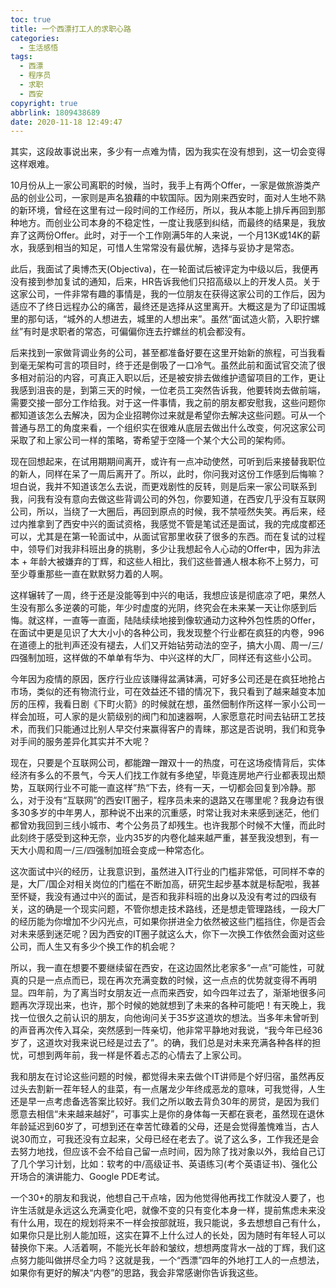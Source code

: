 ```yaml
---
toc: true
title: 一个西漂打工人的求职心路
categories:
  - 生活感悟
tags:
  - 西漂
  - 程序员
  - 求职
  - 西安
copyright: true
abbrlink: 1809438689
date: 2020-11-18 12:49:47
---
```

其实，这段故事说出来，多少有一点难为情，因为我实在没有想到，这一切会变得这样艰难。

10月份从上一家公司离职的时候，当时，我手上有两个Offer，一家是做旅游类产品的创业公司，一家则是声名狼藉的中软国际。因为刚来西安时，面对人生地不熟的新环境，曾经在这里有过一段时间的工作经历，所以，我从本能上排斥再回到那种地方。而创业公司本身的不稳定性，一度让我感到纠结，而最终的结果是，我放弃了这两份Offer。此时，对于一个工作刚满5年的人来说，一个月13K或14K的薪水，我感到相当的知足，可惜人生常常没有最优解，选择与妥协才是常态。

此后，我面试了奥博杰天(Objectiva)，在一轮面试后被评定为中级以后，我便再没有接到参加复试的通知，后来，HR告诉我他们只招高级以上的开发人员。关于这家公司，一件非常有趣的事情是，我的一位朋友在获得这家公司的工作后，因为适应不了终日远程办公的痛苦，最终还是选择从这里离开。大概这是为了印证围城里的那句话，“城外的人想进去，城里的人想出来”。虽然“面试造火箭，入职拧螺丝”有时是求职者的常态，可偏偏你连去拧螺丝的机会都没有。

后来找到一家做背调业务的公司，甚至都准备好要在这里开始新的旅程，可当我看到毫无架构可言的项目时，终于还是倒吸了一口冷气。虽然此前和面试官交流了很多相对前沿的内容，可真正入职以后，还是被安排去做维护遗留项目的工作，更让我感到沮丧的是，到第三天的时候，一位老员工突然告诉我，他要转岗去做前端，需要交接一部分工作给我。对于这一件事情，我之前的朋友都安慰我，这些问题你都知道该怎么去解决，因为企业招聘你过来就是希望你去解决这些问题。可从一个普通与昂工的角度来看，一个组织实在很难从底层去做出什么改变，何况这家公司采取了和上家公司一样的策略，寄希望于空降一个某个大公司的架构师。

现在回想起来，在试用期期间离开，或许有一点冲动使然，可听到后来接替我职位的新人，同样在呆了一周后离开了。所以，此时，你问我对这份工作感到后悔嘛？坦白说，我并不知道该怎么去说，而更戏剧性的反转，则是后来一家公司联系到我，问我有没有意向去做这些背调公司的外包，你要知道，在西安几乎没有互联网公司，所以，当绕了一大圈后，再回到原点的时候，我不禁哑然失笑。再后来，经过内推拿到了西安中兴的面试资格，我感觉不管是笔试还是面试，我的完成度都还可以，尤其是在第一轮面试中，从面试官那里收获了很多的东西。而在复试的过程中，领导们对我非科班出身的挑剔，多少让我想起令人心动的Offer中，因为非法本 + 年龄大被嫌弃的丁辉，和这些人相比，我们这些普通人根本称不上努力，可至少尊重那些一直在默默努力着的人啊。

这样辗转了一周，终于还是没能等到中兴的电话，我想应该是彻底凉了吧，果然人生没有那么多逆袭的可能，年少时虚度的光阴，终究会在未来某一天让你感到后悔。就这样，一直等一直面，陆陆续续地接到像软通动力这种外包性质的Offer，在面试中更是见识了大大小小的各种公司，我发现整个行业都在疯狂的内卷，996在道德上的批判声还没有褪去，人们又开始钻劳动法的空子，搞大小周、周一/三/四强制加班，这样做的不单单有华为、中兴这样的大厂，同样还有这些小公司。

今年因为疫情的原因，医疗行业应该赚得盆满钵满，可好多公司还是在疯狂地抢占市场，类似的还有物流行业，可在效益还不错的情况下，我只看到了越来越变本加厉的压榨，我看日剧《下町火箭》的时候就在想，虽然佃制作所这样一家小公司一样会加班，可人家的是火箭级别的阀门和加速器啊，人家愿意花时间去钻研工艺技术，而我们只能通过比别人早交付来赢得客户的青睐，那这是否说明，我们和竞争对手间的服务差异化其实并不大呢？

现在，只要是个互联网公司，都能蹭一蹭双十一的热度，可在这场疫情背后，实体经济有多么的不景气，今天人们找工作就有多绝望，毕竟连房地产行业都表现出颓势，互联网行业不可能一直这样”热“下去，终有一天，一切都会回复到冷静。那么，对于没有“互联网”的西安IT圈子，程序员未来的退路又在哪里呢？我身边有很多30多岁的中年男人，那种说不出来的沉重感，时常让我对未来感到迷茫，他们都曾劝我回到三线小城市、考个公务员了却残生。也许我那个时候不大懂，而此时此刻终于感受到这种无奈，业内35岁的内卷化越来越严重，甚至我没想到，有一天大小周和周一/三/四强制加班会变成一种常态化。

这次面试中兴的经历，让我意识到，虽然进入IT行业的门槛非常低，可同样不幸的是，大厂/国企对相关岗位的门槛在不断加高，研究生起步基本就是标配啦，我甚至怀疑，我没有通过中兴的面试，是否和我非科班的出身以及没有考过的四级有关，这的确是一个现实问题，不管你想走技术路线，还是想走管理路线，一段大厂的经历能为你增加不少闪光点，可如果你拼进全力依然被这些门槛挡住，你是否会对未来感到迷茫呢？因为西安的IT圈子就这么大，你下一次换工作依然会面对这些公司，而人生又有多少个换工作的机会呢？

所以，我一直在想要不要继续留在西安，在这边固然比老家多“一点”可能性，可就真的只是一点点而已，现在再次充满变数的时候，这一点点的优势就变得不再明显。四年前，为了离当时女朋友近一点而来西安，如今四年过去了，渐渐地很多问题再次浮现出来，也许，那个时候的她就想到了未来的各种可能吧！有天晚上，我找一位很久之前认识的朋友，向他询问关于35岁这道坎的想法。当多年未曾听到的声音再次传入耳朵，突然感到一阵亲切，他非常平静地对我说，“我今年已经36岁了，这道坎对我来说已经是过去了”。的确，我们总是对未来充满各种各样的担忧，可想到两年前，我一样是怀着忐忑的心情去了上家公司。

我和朋友在讨论这些问题的时候，都觉得未来去做个IT讲师是个好归宿，虽然再反过头去割新一茬年轻人的韭菜，有一点屠龙少年终成恶龙的意味，可我觉得，人生还是早一点考虑备选答案比较好。我们之所以敢去背负30年的房贷，是因为我们愿意去相信“未来越来越好”，可事实上是你的身体每一天都在衰老，虽然现在退休年龄延迟到60岁了，可想到还在幸苦忙碌着的父母，还是会觉得羞愧难当，古人说30而立，可我还没有立起来，父母已经在老去了。说了这么多，工作我还是会去努力地找，但应该不会不给自己留一点时间，因为除了找对象以外，我给自己订了几个学习计划，比如：软考的中/高级证书、英语练习(考个英语证书)、强化公开场合的演讲能力、Google PDE考试。

一个30+的朋友和我说，他想自己干点啥，因为他觉得他再找工作就没人要了，也许生活就是永远这么充满变化吧，就像不变的只有变化本身一样，提前焦虑未来没有什么用，现在的规划将来不一样会按部就班，我只能说，多去想想自己有什么，如果你只是比别人能加班，这实在算不上什么过人的长处，因为随时有年轻人可以替换你下来。人活着啊，不能光长年龄和皱纹，想想两度背水一战的丁辉，我们这点努力能叫做拼尽全力吗？这就是我，一个“西漂”四年的外地打工人的一点想法，如果你有更好的解决“内卷”的思路，我会非常感谢你告诉我这些。

